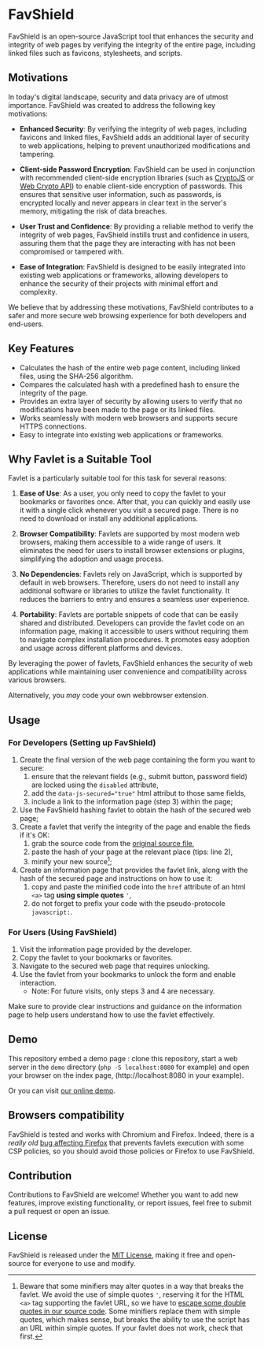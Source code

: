 # FavShield

FavShield is an open-source JavaScript tool that enhances the security and integrity of web pages by verifying the integrity of the entire page, including linked files such as favicons, stylesheets, and scripts.

## Motivations

In today's digital landscape, security and data privacy are of utmost importance. FavShield was created to address the following key motivations:

- **Enhanced Security**: By verifying the integrity of web pages, including favicons and linked files, FavShield adds an additional layer of security to web applications, helping to prevent unauthorized modifications and tampering.

- **Client-side Password Encryption**: FavShield can be used in conjunction with recommended client-side encryption libraries (such as [CryptoJS](https://github.com/crypto-js/crypto-js) or [Web Crypto API](https://developer.mozilla.org/en-US/docs/Web/API/Web_Crypto_API)) to enable client-side encryption of passwords. This ensures that sensitive user information, such as passwords, is encrypted locally and never appears in clear text in the server's memory, mitigating the risk of data breaches.

- **User Trust and Confidence**: By providing a reliable method to verify the integrity of web pages, FavShield instills trust and confidence in users, assuring them that the page they are interacting with has not been compromised or tampered with.

- **Ease of Integration**: FavShield is designed to be easily integrated into existing web applications or frameworks, allowing developers to enhance the security of their projects with minimal effort and complexity.

We believe that by addressing these motivations, FavShield contributes to a safer and more secure web browsing experience for both developers and end-users.


## Key Features

- Calculates the hash of the entire web page content, including linked files, using the SHA-256 algorithm.
- Compares the calculated hash with a predefined hash to ensure the integrity of the page.
- Provides an extra layer of security by allowing users to verify that no modifications have been made to the page or its linked files.
- Works seamlessly with modern web browsers and supports secure HTTPS connections.
- Easy to integrate into existing web applications or frameworks.

## Why Favlet is a Suitable Tool

Favlet is a particularly suitable tool for this task for several reasons:

1. **Ease of Use**: As a user, you only need to copy the favlet to your bookmarks or favorites once. After that, you can quickly and easily use it with a single click whenever you visit a secured page. There is no need to download or install any additional applications.

2. **Browser Compatibility**: Favlets are supported by most modern web browsers, making them accessible to a wide range of users. It eliminates the need for users to install browser extensions or plugins, simplifying the adoption and usage process.

3. **No Dependencies**: Favlets rely on JavaScript, which is supported by default in web browsers. Therefore, users do not need to install any additional software or libraries to utilize the favlet functionality. It reduces the barriers to entry and ensures a seamless user experience.

4. **Portability**: Favlets are portable snippets of code that can be easily shared and distributed. Developers can provide the favlet code on an information page, making it accessible to users without requiring them to navigate complex installation procedures. It promotes easy adoption and usage across different platforms and devices.

By leveraging the power of favlets, FavShield enhances the security of web applications while maintaining user convenience and compatibility across various browsers.

Alternatively, you _may_ code your own webbrowser extension.

## Usage

### For Developers (Setting up FavShield)

1. Create the final version of the web page containing the form you want to secure:
   1. ensure that the relevant fields (e.g., submit button, password field) are locked using the `disabled` attribute,
   2. add the `data-js-secured="true"` html attribut to those same fields,
   3. include a link to the information page (step 3) within the page;
2. Use the FavShield hashing favlet to obtain the hash of the secured web page;
3. Create a favlet that verify the integrity of the page and enable the fieds if it's OK:
   1. grab the source code from the [original source file](https://github.com/taophp/FavShield/blob/main/src/check.js),
   2. paste the hash of your page at the relevant place (tips: line 2),
   3. minify your new source[^1];
4. Create an information page that provides the favlet link, along with the hash of the secured page and instructions on how to use it:
   1. copy and paste the minified code into the `href` attribute of an html `<a>` tag **using simple quotes** `'`,
   2. do not forget to prefix your code with the pseudo-protocole `javascript:`.

### For Users (Using FavShield)

1. Visit the information page provided by the developer.
2. Copy the favlet to your bookmarks or favorites.
3. Navigate to the secured web page that requires unlocking.
4. Use the favlet from your bookmarks to unlock the form and enable interaction.
   - Note: For future visits, only steps 3 and 4 are necessary.

Make sure to provide clear instructions and guidance on the information page to help users understand how to use the favlet effectively.

## Demo

This repository embed a demo page : clone this repository, start a web server in the `demo` directory (`php -S localhost:8080` for example) and open your browser on the index page, (http://localhost:8080 in your example).

Or you can visit [our online demo](https://favshield.pixyblue.com).

## Browsers compatibility

FavShield is tested and works with Chromium and Firefox. Indeed, there is a <em>really old</em> [bug affecting Firefox](https://bugzilla.mozilla.org/show_bug.cgi?id=866522) that prevents favlets execution with some CSP policies, so you should avoid those policies or Firefox to use FavShield.

## Contribution

Contributions to FavShield are welcome! Whether you want to add new features, improve existing functionality, or report issues, feel free to submit a pull request or open an issue.

## License

FavShield is released under the [MIT License](https://github.com/taophp/FavShield/blob/main/LICENSE), making it free and open-source for everyone to use and modify.

[^1]: Beware that some minifiers may alter quotes in a way that breaks the favlet. We avoid the use of simple quotes `'`, reserving it for the HTML `<a>` tag supporting the favlet URL, so we have to [escape some double quotes in our source code](https://github.com/taophp/FavShield/blob/main/src/check.js#L50). Some minifiers replace them with simple quotes, which makes sense, but breaks the ability to use the script has an URL within simple quotes. If your favlet does not work, check that first.